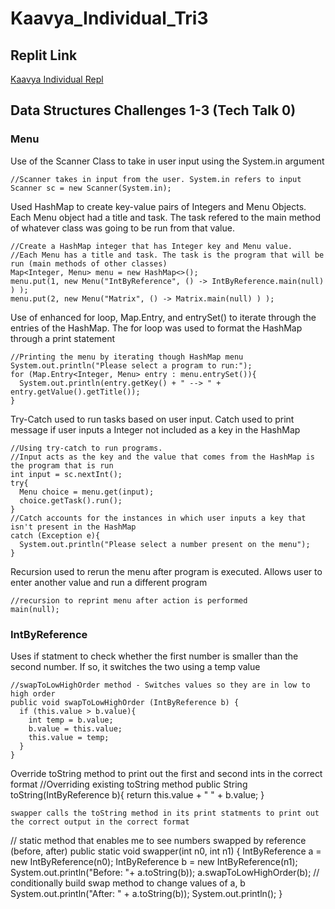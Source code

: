 # Kaavya_Individual_Tri3

## Replit Link
[Kaavya Individual Repl](https://replit.com/@KaavyaUppala/KaavyaIndividualTri3#Main.java)

## Data Structures Challenges 1-3 (Tech Talk 0)
### Menu
Use of the Scanner Class to take in user input using the System.in argument
```
//Scanner takes in input from the user. System.in refers to input
Scanner sc = new Scanner(System.in);
```

Used HashMap to create key-value pairs of Integers and Menu Objects. Each Menu object had a title and task. The task refered to the main method of whatever class was going to be run from that value. 
```
//Create a HashMap integer that has Integer key and Menu value.
//Each Menu has a title and task. The task is the program that will be run (main methods of other classes)
Map<Integer, Menu> menu = new HashMap<>();
menu.put(1, new Menu("IntByReference", () -> IntByReference.main(null) ) );
menu.put(2, new Menu("Matrix", () -> Matrix.main(null) ) );
```
Use of enhanced for loop, Map.Entry, and entrySet() to iterate through the entries of the HashMap. The for loop was used to format the HashMap through a print statement
```
//Printing the menu by iterating though HashMap menu
System.out.println("Please select a program to run:");
for (Map.Entry<Integer, Menu> entry : menu.entrySet()){
  System.out.println(entry.getKey() + " --> " + entry.getValue().getTitle());
}
```
Try-Catch used to run tasks based on user input. Catch used to print message if user inputs a Integer not included as a key in the HashMap
```
//Using try-catch to run programs. 
//Input acts as the key and the value that comes from the HashMap is the program that is run
int input = sc.nextInt();
try{
  Menu choice = menu.get(input);
  choice.getTask().run();
}
//Catch accounts for the instances in which user inputs a key that isn't present in the HashMap
catch (Exception e){
  System.out.println("Please select a number present on the menu");
}
```
Recursion used to rerun the menu after program is executed. Allows user to enter another value and run a different program
```
//recursion to reprint menu after action is performed
main(null);
```
### IntByReference
Uses if statment to check whether the first number is smaller than the second number. If so, it switches the two using a temp value
```
//swapToLowHighOrder method - Switches values so they are in low to high order
public void swapToLowHighOrder (IntByReference b) {
  if (this.value > b.value){
    int temp = b.value;
    b.value = this.value;
    this.value = temp;
  }
}
```
Override toString method to print out the first and second ints in the correct format
//Overriding existing toString method 
public String toString(IntByReference b){
  return this.value + " " + b.value;
}
```
swapper calls the toString method in its print statments to print out the correct output in the correct format
```
// static method that enables me to see numbers swapped by reference (before, after)
public static void swapper(int n0, int n1) {
  IntByReference a = new IntByReference(n0);
  IntByReference b = new IntByReference(n1);
  System.out.println("Before: "+ a.toString(b));
  a.swapToLowHighOrder(b);  // conditionally build swap method to change values of a, b
  System.out.println("After: " + a.toString(b));
  System.out.println();
}
```
